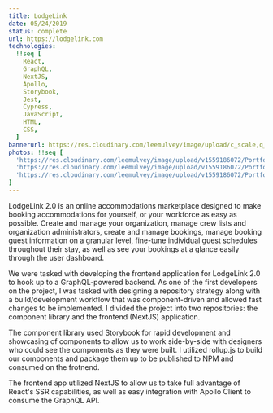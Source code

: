 ```yaml
---
title: LodgeLink
date: 05/24/2019
status: complete
url: https://lodgelink.com
technologies:
  !!seq [
    React,
    GraphQL,
    NextJS,
    Apollo,
    Storybook,
    Jest,
    Cypress,
    JavaScript,
    HTML,
    CSS,
  ]
bannerurl: https://res.cloudinary.com/leemulvey/image/upload/c_scale,q_85,w_600/v1559186072/Portfolio/lodgelink-cover.png
photos: !!seq [
  'https://res.cloudinary.com/leemulvey/image/upload/v1559186072/Portfolio/lodgelink-1.png',
  'https://res.cloudinary.com/leemulvey/image/upload/v1559186072/Portfolio/lodgelink-2.png',
  'https://res.cloudinary.com/leemulvey/image/upload/v1559186072/Portfolio/lodgelink-3.png'
]
---
```


LodgeLink 2.0 is an online accommodations marketplace designed to make booking accommodations for yourself, or your workforce as easy as possible. Create and manage your organization, manage crew lists and organization administrators, create and manage bookings, manage booking guest information on a granular level, fine-tune individual guest schedules throughout their stay, as well as see your bookings at a glance easily through the user dashboard.

We were tasked with developing the frontend application for LodgeLink 2.0 to hook up to a GraphQL-powered backend. As one of the first developers on the project, I was tasked with designing a repository strategy along with a build/development workflow that was component-driven and allowed fast changes to be implemented. I divided the project into two repositories: the component library and the frontend (NextJS) application.

The component library used Storybook for rapid development and showcasing of components to allow us to work side-by-side with designers who could see the components as they were built. I utilized rollup.js to build our components and package them up to be published to NPM and consumed on the frotnend.

The frontend app utilized NextJS to allow us to take full advantage of React's SSR capabilities, as well as easy integration with Apollo Client to consume the GraphQL API.
